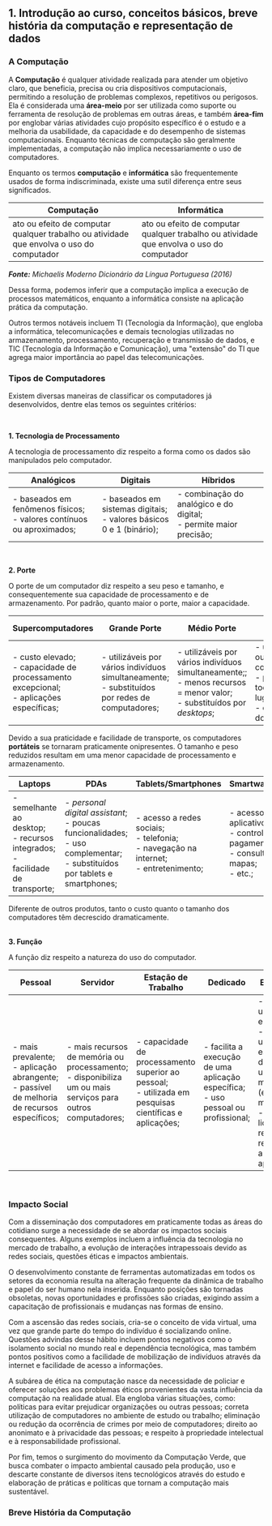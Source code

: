 ## 1. Introdução ao curso, conceitos básicos, breve história da computação e representação de dados

### A Computação

A **Computação** é qualquer atividade realizada para atender um objetivo claro, que beneficia, precisa ou cria dispositivos computacionais, permitindo a resolução de problemas complexos, repetitivos ou perigosos. Ela é considerada uma **área-meio** por ser utilizada como suporte ou ferramenta de resolução de problemas em outras áreas, e também **área-fim** por englobar várias atividades cujo propósito específico é o estudo e a melhoria da usabilidade, da capacidade e do desempenho de sistemas computacionais. Enquanto técnicas de computação são geralmente implementadas, a computação não implica necessariamente o uso de computadores.

Enquanto os termos **computação** e **informática** são frequentemente usados de forma indiscriminada, existe uma sutil diferença entre seus significados. 

| Computação | Informática |
| --- | --- |
| ato ou efeito de computar qualquer trabalho ou atividade que envolva o uso do computador | ato ou efeito de computar qualquer trabalho ou atividade que envolva o uso do computador

***Fonte:** Michaelis Moderno Dicionário da Língua Portuguesa (2016)*

Dessa forma, podemos inferir que a computação implica a execução de processos matemáticos, enquanto a informática consiste na aplicação prática da computação.

Outros termos notáveis incluem TI (Tecnologia da Informação), que engloba a informática, telecomunicações e demais tecnologias utilizadas no armazenamento, processamento, recuperação e transmissão de dados, e TIC (Tecnologia da Informação e Comunicação), uma "extensão" do TI que agrega maior importância ao papel das telecomunicações.

### Tipos de Computadores

Existem diversas maneiras de classificar os computadores já desenvolvidos, dentre elas temos os seguintes critérios:

<br>

**1. Tecnologia de Processamento**

A tecnologia de processamento diz respeito a forma como os dados são manipulados pelo computador.

<center>

| Analógicos | Digitais | Híbridos |
| --- | --- | --- |
| - baseados em fenômenos físicos; <br> - valores contínuos ou aproximados; | - baseados em sistemas digitais; <br> - valores básicos 0 e 1 (binário); | - combinação do analógico e do digital; <br> - permite maior precisão; |
</center>

<br>

**2. Porte**

O porte de um computador diz respeito a seu peso e tamanho, e consequentemente sua capacidade de processamento e de armazenamento. Por padrão, quanto maior o porte, maior a capacidade.

| Supercomputadores | Grande Porte | Médio Porte | Pequeno Porte |
| --- | --- | --- | --- |
| - custo elevado; <br> - capacidade de processamento excepcional; <br> - aplicações específicas; |  - utilizáveis por vários indivíduos simultaneamente; <br> - substituídos por redes de computadores; | - utilizáveis por vários indivíduos simultaneamente;; <br> - menos recursos = menor valor; <br> - substituídos por *desktops*; | - uso pessoal ou compartilhado; <br> - presente em todos os lugares; <br> - concorrente dos portáteis;

Devido a sua praticidade e facilidade de transporte, os computadores **portáteis** se tornaram praticamente onipresentes.  O tamanho e peso reduzidos resultam em uma menor capacidade de processamento e armazenamento.

<center>

| Laptops | PDAs | Tablets/Smartphones | Smartwawtches |
| --- | --- | --- | --- |
| - semelhante ao desktop; <br> - recursos integrados; <br> - facilidade de transporte; | - *personal digital assistant*; <br> - poucas funcionalidades; <br> - uso complementar; <br> - substituídos por tablets e smartphones; | - acesso a redes sociais; <br> - telefonia; <br> - navegação na internet; <br> - entretenimento; | - acesso a aplicativos; <br> - controle de pagamentos; <br> - consulta de mapas; <br> - etc.;
</center>

Diferente de outros produtos, tanto o custo quanto o tamanho dos computadores têm decrescido dramaticamente.  
<br>

**3. Função**

A função diz respeito a natureza do uso do computador.

| Pessoal | Servidor | Estação de Trabalho | Dedicado | Embarcado |
| --- | --- | --- | --- | --- |
| - mais prevalente; <br> - aplicação abrangente; <br> - passível de melhoria de recursos específicos; | - mais recursos de memória ou processamento; <br> - disponibiliza um ou mais serviços para outros computadores; | - capacidade de processamento superior ao pessoal; <br> - utilizada em pesquisas científicas e aplicações; | - facilita a execução de uma aplicação específica; <br> - uso pessoal ou profissional; | - parte de um sistema embarcado; <br> - realiza uma tarefa específica dentro de um sistema maior (elétrico ou mecânico); <br> - precisa lidar com restrições relacionadas a sua aplicação; |
<br>

### Impacto Social

Com a disseminação dos computadores em praticamente todas as áreas do cotidiano surge a necessidade de se abordar os impactos sociais consequentes. Alguns exemplos incluem a influência da tecnologia no mercado de trabalho, a evolução de interações intrapessoais devido as redes sociais, questões éticas e impactos ambientais.

O desenvolvimento constante de ferramentas automatizadas em todos os setores da economia resulta na alteração frequente da dinâmica de trabalho e papel do ser humano nela inserida. Enquanto posições são tornadas obsoletas, novas oportunidades e profissões são criadas, exigindo assim a capacitação de profissionais e mudanças nas formas de ensino.

Com a ascensão das redes sociais, cria-se o conceito de vida virtual, uma vez que grande parte do tempo do indivíduo é socializando online. Questões advindas desse hábito incluem pontos negativos como o isolamento social no mundo real e dependência tecnológica, mas também pontos positivos como a facilidade de mobilização de indivíduos através da internet e facilidade de acesso a informações.

A subárea de ética na computação nasce da necessidade de policiar e oferecer soluções aos problemas éticos provenientes da vasta influência da computação na realidade atual. Ela engloba várias situações, como: políticas para evitar prejudicar organizações ou outras pessoas; correta utilização de computadores no ambiente de estudo ou trabalho; eliminação ou redução da ocorrência de crimes por meio de computadores; direito ao anonimato e à privacidade das pessoas; e respeito à propriedade intelectual e à responsabilidade profissional.

Por fim, temos o surgimento do movimento da Computação Verde, que busca combater o impacto ambiental causado pela produção, uso e descarte constante de diversos itens tecnológicos através do estudo e elaboração de práticas e políticas que tornam a computação mais sustentável.

### Breve História da Computação